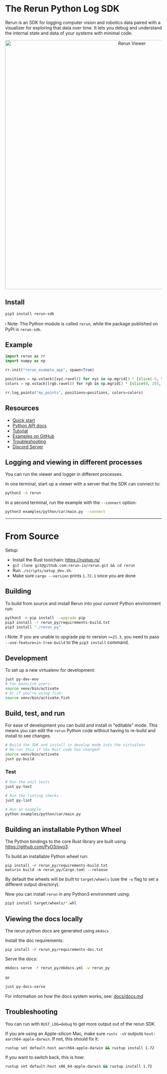 # The Rerun Python Log SDK

Rerun is an SDK for logging computer vision and robotics data paired with a visualizer for exploring that data over time.
It lets you debug and understand the internal state and data of your systems with minimal code.


<p align="center">
  <img width="800" alt="Rerun Viewer" src="https://user-images.githubusercontent.com/1148717/218763490-f6261ecd-e19e-4520-9b25-446ce1ee6328.png">
</p>

## Install

```sh
pip3 install rerun-sdk
```

ℹ️ Note:
The Python module is called `rerun`, while the package published on PyPI is `rerun-sdk`.

## Example
```py
import rerun as rr
import numpy as np

rr.init("rerun_example_app", spawn=True)

positions = np.vstack([xyz.ravel() for xyz in np.mgrid[3 * [slice(-5, 5, 10j)]]]).T
colors = np.vstack([rgb.ravel() for rgb in np.mgrid[3 * [slice(0, 255, 10j)]]]).astype(np.uint8).T

rr.log_points("my_points", positions=positions, colors=colors)
```

## Resources
* [Quick start](https://www.rerun.io/docs/getting-started/python)
* [Python API docs](https://ref.rerun.io/docs/python)
* [Tutorial](https://www.rerun.io/docs/getting-started/logging-python)
* [Examples on GitHub](https://github.com/rerun-io/rerun/tree/latest/examples/python)
* [Troubleshooting](https://www.rerun.io/docs/getting-started/troubleshooting)
* [Discord Server](https://discord.com/invite/Gcm8BbTaAj)

## Logging and viewing in different processes

You can run the viewer and logger in different processes.

In one terminal, start up a viewer with a server that the SDK can connect to:
```sh
python3 -m rerun
```

In a second terminal, run the example with the `--connect` option:
```sh
python3 examples/python/car/main.py --connect
```

-------------------------

# From Source

Setup:

* Install the Rust toolchain: <https://rustup.rs/>
* `git clone git@github.com:rerun-io/rerun.git && cd rerun`
* Run `./scripts/setup_dev.sh`.
* Make sure `cargo --version` prints `1.72.1` once you are done

## Building
To build from source and install Rerun into your *current* Python environment run:

```sh
python3 -m pip install --upgrade pip
pip3 install -r rerun_py/requirements-build.txt
pip3 install "./rerun_py"
```

ℹ️ Note:
If you are unable to upgrade pip to version `>=21.3`, you need to pass `--use-feature=in-tree-build` to the `pip3 install` command.

## Development

To set up a new virtualenv for development:

```sh
just py-dev-env
# For bash/zsh users:
source venv/bin/activate
# Or if you're using fish:
source venv/bin/activate.fish
```

## Build, test, and run

For ease of development you can build and install in "editable" mode. This means you can edit the `rerun` Python code without having to re-build and install to see changes.

```sh
# Build the SDK and install in develop mode into the virtualenv
# Re-run this if the Rust code has changed!
source venv/bin/activate
just py-build
```

### Test
```sh
# Run the unit tests
just py-test

# Run the linting checks
just py-lint

# Run an example
python examples/python/car/main.py
```

## Building an installable Python Wheel
The Python bindings to the core Rust library are built using https://github.com/PyO3/pyo3.

To build an installable Python wheel run:
```
pip install -r rerun_py/requirements-build.txt
maturin build -m rerun_py/Cargo.toml --release
```

By default the wheels will be built to `target/wheels` (use the `-o` flag to set a different output directory).

Now you can install `rerun` in any Python3 environment using:

```sh
pip3 install target/wheels/*.whl
```

## Viewing the docs locally
The rerun python docs are generated using `mkdocs`

Install the doc requirements:
```
pip install -r rerun_py/requirements-doc.txt
```

Serve the docs:
```sh
mkdocs serve -f rerun_py/mkdocs.yml -w rerun_py
```
or
```sh
just py-docs-serve
```

For information on how the docs system works, see: [docs/docs.md](docs/docs.md)


## Troubleshooting
You can run with `RUST_LOG=debug` to get more output out of the rerun SDK.

If you are using an Apple-silicon Mac, make sure `rustc -vV` outputs `host: aarch64-apple-darwin`. If not, this should fix it:

``` sh
rustup set default-host aarch64-apple-darwin && rustup install 1.72
```

If you want to switch back, this is how:
``` sh
rustup set default-host x86_64-apple-darwin && rustup install 1.72
```
